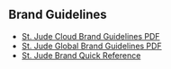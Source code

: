 ## Brand Guidelines
- <a href="{{ path '/pdfs/SJCStyleGuide.pdf' }}" target="_blank">St. Jude Cloud Brand Guidelines PDF</a>
- <a href="{{ path '/pdfs/BRAND%20St.%20Jude.pdf' }}" target="_blank">St. Jude Global Brand Guidelines PDF</a>
- <a href="{{ path '/pdfs/brand-quick-reference-guide.pdf' }}" target="_blank">St. Jude Brand Quick Reference</a>